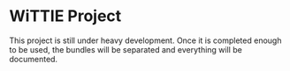 WiTTIE Project
=============

This project is still under heavy development. Once it is completed enough to be
used, the bundles will be separated and everything will be documented.
